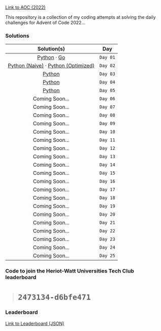 
[Link to AOC (2022)](https://adventofcode.com/2022)

This repository is a collection of my coding attempts at solving the daily challenges for Advent of Code 2022...

### Solutions

|                                     Solution(s)                                      |   Day    |
| :----------------------------------------------------------------------------------: | :------: |
|             [Python](./day_1/solution.ipynb) · [Go](./day_1/solution.go)             | `Day 01` |
| [Python (Naive)](./day_2/solution.ipynb) · [Python (Optimized)](./day_2/solution.py) | `Day 02` |
|                           [Python](./day_3/solution.ipynb)                           | `Day 03` |
|                           [Python](./day_4/solution.ipynb)                           | `Day 04` |
|                           [Python](./day_5/solution.ipynb)                           | `Day 05` |
|                                    Coming Soon...                                    | `Day 06` |
|                                    Coming Soon...                                    | `Day 07` |
|                                    Coming Soon...                                    | `Day 08` |
|                                    Coming Soon...                                    | `Day 09` |
|                                    Coming Soon...                                    | `Day 10` |
|                                    Coming Soon...                                    | `Day 11` |
|                                    Coming Soon...                                    | `Day 12` |
|                                    Coming Soon...                                    | `Day 13` |
|                                    Coming Soon...                                    | `Day 14` |
|                                    Coming Soon...                                    | `Day 15` |
|                                    Coming Soon...                                    | `Day 16` |
|                                    Coming Soon...                                    | `Day 17` |
|                                    Coming Soon...                                    | `Day 18` |
|                                    Coming Soon...                                    | `Day 19` |
|                                    Coming Soon...                                    | `Day 20` |
|                                    Coming Soon...                                    | `Day 21` |
|                                    Coming Soon...                                    | `Day 22` |
|                                    Coming Soon...                                    | `Day 23` |
|                                    Coming Soon...                                    | `Day 24` |
|                                    Coming Soon...                                    | `Day 25` |

### Code to join the Heriot-Watt Universities Tech Club leaderboard          
> # ```2473134-d6bfe471```

### Leaderboard

<a href="https://gaurav-gosain.github.io/Advent-Of-Code-2022/leaderboard" target="_blank">Link to Leaderboard (JSON)</a>


